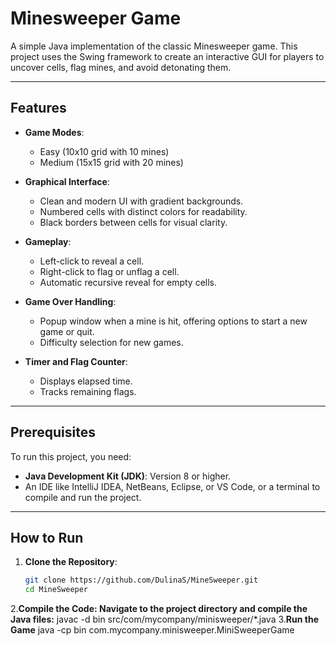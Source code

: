 # Minesweeper Game

A simple Java implementation of the classic Minesweeper game. This project uses the Swing framework to create an interactive GUI for players to uncover cells, flag mines, and avoid detonating them.

---

## Features

- **Game Modes**:
  - Easy (10x10 grid with 10 mines)
  - Medium (15x15 grid with 20 mines)

- **Graphical Interface**:
  - Clean and modern UI with gradient backgrounds.
  - Numbered cells with distinct colors for readability.
  - Black borders between cells for visual clarity.

- **Gameplay**:
  - Left-click to reveal a cell.
  - Right-click to flag or unflag a cell.
  - Automatic recursive reveal for empty cells.

- **Game Over Handling**:
  - Popup window when a mine is hit, offering options to start a new game or quit.
  - Difficulty selection for new games.

- **Timer and Flag Counter**:
  - Displays elapsed time.
  - Tracks remaining flags.

---

## Prerequisites

To run this project, you need:
- **Java Development Kit (JDK)**: Version 8 or higher.
- An IDE like IntelliJ IDEA, NetBeans, Eclipse, or VS Code, or a terminal to compile and run the project.

---

## How to Run

1. **Clone the Repository**:
   ```bash
   git clone https://github.com/DulinaS/MineSweeper.git
   cd MineSweeper
2.**Compile the Code: Navigate to the project directory and compile the Java files:**
    javac -d bin src/com/mycompany/minisweeper/*.java
3.**Run the Game**
    java -cp bin com.mycompany.minisweeper.MiniSweeperGame


